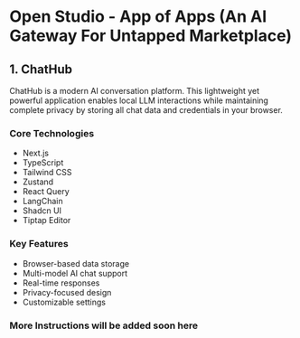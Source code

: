 # Open Studio - App of Apps (An AI Gateway For Untapped Marketplace)

## 1. ChatHub

ChatHub is a modern AI conversation platform. This lightweight yet powerful application enables local LLM interactions while maintaining complete privacy by storing all chat data and credentials in your browser.

### Core Technologies
- Next.js
- TypeScript
- Tailwind CSS
- Zustand
- React Query
- LangChain
- Shadcn UI
- Tiptap Editor

### Key Features
- Browser-based data storage
- Multi-model AI chat support
- Real-time responses
- Privacy-focused design
- Customizable settings

### More Instructions will be added soon here